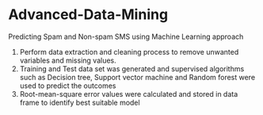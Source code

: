 # Advanced-Data-Mining
Predicting Spam and Non-spam SMS using Machine Learning approach

1. Perform data extraction and cleaning process to remove unwanted variables and missing values.
2. Training and Test data set was generated and supervised algorithms such as Decision tree, Support vector machine and Random forest were used to predict the outcomes
3. Root-mean-square error values were calculated and stored in data frame to identify best suitable model
